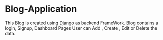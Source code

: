 # Blog-Application
This Blog is created using Django as backend FrameWork.
Blog contains a login, Signup, Dashboard Pages
User can Add , Create , Edit or Delete the data.
